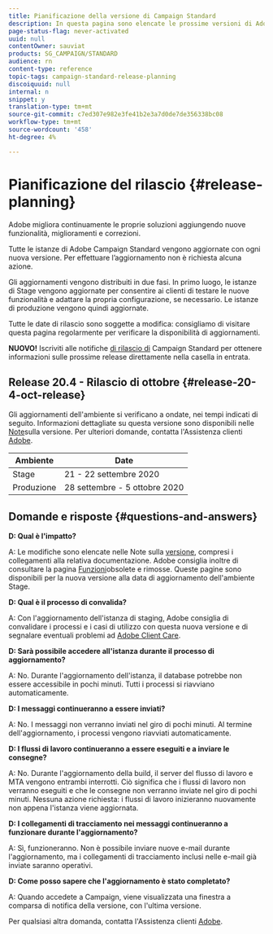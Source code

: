 ```yaml
---
title: Pianificazione della versione di Campaign Standard
description: In questa pagina sono elencate le prossime versioni di Adobe Campaign Standard.
page-status-flag: never-activated
uuid: null
contentOwner: sauviat
products: SG_CAMPAIGN/STANDARD
audience: rn
content-type: reference
topic-tags: campaign-standard-release-planning
discoiquuid: null
internal: n
snippet: y
translation-type: tm+mt
source-git-commit: c7ed307e982e3fe41b2e3a7d0de7de356338bc08
workflow-type: tm+mt
source-wordcount: '458'
ht-degree: 4%

---
```



# Pianificazione del rilascio {#release-planning}

Adobe migliora continuamente le proprie soluzioni aggiungendo nuove funzionalità, miglioramenti e correzioni.

Tutte le istanze di Adobe Campaign Standard vengono aggiornate con ogni nuova versione. Per effettuare l’aggiornamento non è richiesta alcuna azione.

Gli aggiornamenti vengono distribuiti in due fasi. In primo luogo, le istanze di Stage vengono aggiornate per consentire ai clienti di testare le nuove funzionalità e adattare la propria configurazione, se necessario. Le istanze di produzione vengono quindi aggiornate.

Tutte le date di rilascio sono soggette a modifica: consigliamo di visitare questa pagina regolarmente per verificare la disponibilità di aggiornamenti.

**NUOVO!** Iscriviti alle notifiche [di rilascio di](http://amc-mkt-prod1-t.adobe-campaign.com/lp/LP25?service=%40rZ5cqp2DgNzrgz0alKPInakNbPSTeJYozZYnS7Wbs802u4GlISkHZX4omtK00nAU6xzZ6luEWQzr7kQ9pkCwJYumWkU) Campaign Standard per ottenere informazioni sulle prossime release direttamente nella casella in entrata.

## Release 20.4 - Rilascio di ottobre {#release-20-4-oct-release}

Gli aggiornamenti dell&#39;ambiente si verificano a ondate, nei tempi indicati di seguito. Informazioni dettagliate su questa versione sono disponibili nelle [Note](../../rn/using/release-notes.md)sulla versione. Per ulteriori domande, contatta l&#39;Assistenza clienti [Adobe](https://helpx.adobe.com/it/enterprise/using/support-for-experience-cloud.html).

<table>
 <thead>
  <tr>
   <th> Ambiente<br /> </th>
   <th> Date<br /> </th>
  </tr>
 </thead>
 <tbody>
  <tr>
   <td>Stage<br /> </td>
   <td>21 - 22 settembre 2020<br /> </td>
  </tr>
  <tr>
   <td> Produzione<br /> </td>
   <td>28 settembre - 5 ottobre 2020<br /> </td>
  </tr>
 </tbody>
</table>



## Domande e risposte {#questions-and-answers}

**D: Qual è l&#39;impatto?**

A: Le modifiche sono elencate nelle Note sulla [versione](../../rn/using/release-notes.md), compresi i collegamenti alla relativa documentazione. Adobe consiglia inoltre di consultare la pagina [Funzioni](https://helpx.adobe.com/it/campaign/kb/acs-deprecated-and-removed-features.html)obsolete e rimosse. Queste pagine sono disponibili per la nuova versione alla data di aggiornamento dell&#39;ambiente Stage.

**D: Qual è il processo di convalida?**

A: Con l&#39;aggiornamento dell&#39;istanza di staging, Adobe consiglia di convalidare i processi e i casi di utilizzo con questa nuova versione e di segnalare eventuali problemi ad [Adobe Client Care](https://helpx.adobe.com/it/enterprise/using/support-for-experience-cloud.html).

**D: Sarà possibile accedere all&#39;istanza durante il processo di aggiornamento?**

A: No. Durante l&#39;aggiornamento dell&#39;istanza, il database potrebbe non essere accessibile in pochi minuti. Tutti i processi si riavviano automaticamente.

**D: I messaggi continueranno a essere inviati?**

A: No. I messaggi non verranno inviati nel giro di pochi minuti. Al termine dell&#39;aggiornamento, i processi vengono riavviati automaticamente.

**D: I flussi di lavoro continueranno a essere eseguiti e a inviare le consegne?**

A: No. Durante l&#39;aggiornamento della build, il server del flusso di lavoro e MTA vengono entrambi interrotti. Ciò significa che i flussi di lavoro non verranno eseguiti e che le consegne non verranno inviate nel giro di pochi minuti. Nessuna azione richiesta: i flussi di lavoro inizieranno nuovamente non appena l&#39;istanza viene aggiornata.

**D: I collegamenti di tracciamento nei messaggi continueranno a funzionare durante l&#39;aggiornamento?**

A: Sì, funzioneranno. Non è possibile inviare nuove e-mail durante l&#39;aggiornamento, ma i collegamenti di tracciamento inclusi nelle e-mail già inviate saranno operativi.

**D: Come posso sapere che l&#39;aggiornamento è stato completato?**

A: Quando accedete a Campaign, viene visualizzata una finestra a comparsa di notifica della versione, con l&#39;ultima versione.

Per qualsiasi altra domanda, contatta l&#39;Assistenza clienti [Adobe](https://helpx.adobe.com/it/enterprise/using/support-for-experience-cloud.html).
